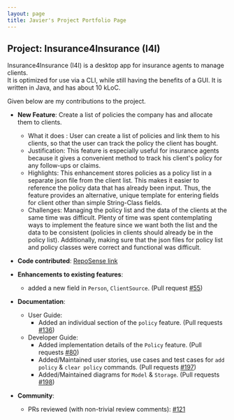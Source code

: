 ```yaml
---
layout: page
title: Javier's Project Portfolio Page
---
```


## Project: Insurance4Insurance (I4I)

Insurance4Insurance (I4I) is a desktop app for insurance agents to manage clients.  
It is optimized for use via a CLI, while still having the benefits of a GUI. 
It is written in Java, and has about 10 kLoC.

Given below are my contributions to the project.

* **New Feature**: Create a list of policies the company has and allocate them to clients.
  * What it does : User can create a list of policies and link them to his clients, so that the user can track the policy the client has bought. 
  * Justification: This feature is especially useful for insurance agents because it gives a convenient method to track his client's policy for any follow-ups or claims.
  * Highlights: This enhancement stores policies as a policy list in a separate json file from the client list. This makes it easier to reference the policy data that has already been input. Thus, the feature provides an alternative, unique template for entering fields for client other than simple String-Class fields.
  * Challenges: Managing the policy list and the data of the clients at the same time was difficult. Plenty of time was spent contemplating ways to implement the feature since we want both the list and the data to be consistent (policies in clients should already be in the policy list). Additionally, making sure that the json files for policy list and policy classes were correct and functional was difficult.
  
* **Code contributed**: [RepoSense link](https://nus-cs2103-ay2021s1.github.io/tp-dashboard/#breakdown=true&search=&sort=groupTitle&sortWithin=title&since=2020-08-14&timeframe=commit&mergegroup=&groupSelect=groupByRepos&checkedFileTypes=docs~functional-code~test-code~other&tabOpen=true&tabType=authorship&tabAuthor=ijavierja&tabRepo=AY2021S1-CS2103-T16-2%2Ftp%5Bmaster%5D&authorshipIsMergeGroup=false&authorshipFileTypes=docs~functional-code~test-code~other)

* **Enhancements to existing features**:
    * added a new field in `Person`, `ClientSource`. (Pull request [\#55](https://github.com/AY2021S1-CS2103-T16-2/tp/pull/55))

* **Documentation**:
  * User Guide:
    * Added an individual section of the `policy` feature. (Pull requests [\#136](https://github.com/AY2021S1-CS2103-T16-2/tp/pull/136)) 
  * Developer Guide:
    * Added implementation details of the `Policy` feature. (Pull requests [\#80](https://github.com/AY2021S1-CS2103-T16-2/tp/pull/80))
    * Added/Maintained user stories, use cases and test cases for `add policy` & `clear policy` commands. (Pull requests [\#197](https://github.com/AY2021S1-CS2103-T16-2/tp/pull/197))
    * Added/Maintained diagrams for `Model` & `Storage`. (Pull requests [\#198](https://github.com/AY2021S1-CS2103-T16-2/tp/pull/198))

* **Community**:
  * PRs reviewed (with non-trivial review comments): [\#121](https://github.com/AY2021S1-CS2103-T16-2/tp/pull/121)



